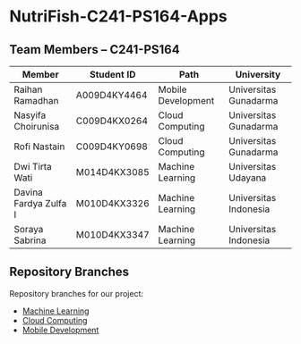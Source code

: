 # NutriFish-C241-PS164-Apps
## Team Members – C241-PS164
| Member    | Student ID    | Path    | University    |
|------------|------------|------------|------------|
| Raihan Ramadhan    | A009D4KY4464 | Mobile Development | Universitas Gunadarma |
| Nasyifa Choirunisa    | C009D4KX0264 | Cloud Computing | Universitas Gunadarma |
| Rofi Nastain   | C009D4KY0698 | Cloud Computing | Universitas Gunadarma |
| Dwi Tirta Wati    | M014D4KX3085 | Machine Learning | Universitas Udayana |
| Davina Fardya Zulfa I    | M010D4KX3326 | Machine Learning | Universitas Indonesia |
| Soraya Sabrina    | M010D4KX3347 | Machine Learning | Universitas Indonesia |




## Repository Branches
Repository branches for our project:
  - [Machine Learning](https://github.com/RexRama/Nutrifish-C241-PS164/tree/machinelearning)
  - [Cloud Computing](https://github.com/RexRama/Nutrifish-C241-PS164/tree/Cloudcomputing)
  - [Mobile Development](https://github.com/RexRama/Nutrifish-C241-PS164/tree/mobileDevelopment)
